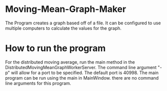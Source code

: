 # Moving-Mean-Graph-Maker
The Program creates a graph based off of a file. It can be configured to use multiple computers to calculate the values for the graph.

# How to run the program
For the distributed moving average, run the main method in the DistributedMovingMeanGraphWorkerServer. The command line argument "-p" will allow for a port to be specified. The default port is 40998.
The main program can be run using the main in MainWindow. there are no command line arguments for this program.
